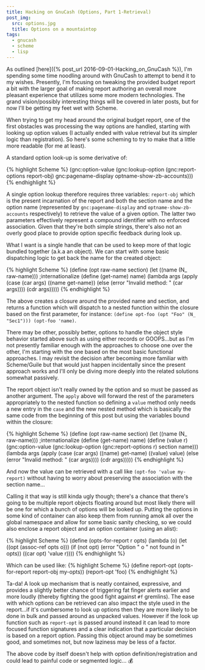 ```yaml
---
title: Hacking on GnuCash (Options, Part 1-Retrieval)
post_img:
  src: options.jpg
  title: Options on a mountaintop
tags:
  - gnucash
  - scheme
  - lisp
---
```


As outlined [here]({% post_url 2016-09-01-Hacking_on_GnuCash %}), I'm
spending some time noodling around with GnuCash to attempt to bend it
to my wishes. Presently, I'm focusing on tweaking the provided
budget report a bit with the larger goal of making report authoring
an overall more pleasant experience that utilizes some more
modern technologies. The grand vision/possibly interesting
things will be covered in later posts, but for now I'll be
getting my feet wet with Scheme.

When trying to get my head around the original budget report, one of
the first obstacles was processing the way options are handled,
starting with looking up option values (I actually ended with value
retrieval but its simpler logic than registration). So here's some
scheming to try to make that a little more readable (for me at least).

<!--more-->

A standard option look-up is some derivative of:

{% highlight Scheme %}
(gnc:option-value
  (gnc:lookup-option
    (gnc:report-options report-obj)
    gnc:pagename-display optname-show-zb-accounts)))
{% endhighlight %}

A single option lookup therefore requires three variables:
`report-obj` which is the present incarnation of the report and both
the section name and the option name (represented by
`gnc:pagename-display` and `optname-show-zb-accounts` respectively)
to retrieve the value of a given option. The latter two parameters
effectively represent a compound identifier with no enforced
association. Given that they're both simple strings, there's also
not an overly good place to provide option specific feedback during look up.

What I want is a single handle that can be used to keep more of
that logic bundled together (a.k.a an object). We can start with some
basic dispatching logic to get back the name for the created object:

{% highlight Scheme %}
(define (opt raw-name section)
  (let ((name (N_ raw-name))) ;internationalize
    (define (get-name) name)
    (lambda args
      (apply
        (case (car args)
          ((name get-name))
          (else (error "Invalid method: " (car args))))
        (cdr args)))))
{% endhighlight %}

The above creates a closure around the provided name and section,
and returns a function which will dispatch
to a nested function within the closure based on the first parameter, for
instance: `(define opt-foo (opt "Foo" (N_ "Sec1"))) (opt-foo 'name)`.

There may be other, possibly better, options to handle the object style
behavior started above such as using either records or GOOPS...but as
I'm not presently familiar enough with the approaches to choose one
over the other, I'm starting with the one based on the most basic
functional approaches. I may revisit the decision after becoming more
familiar with Scheme/Guile but that would just happen incidentally
since the present approach works and I'll only be diving more deeply
into the related solutions somewhat passively.

The report object isn't really owned by the option and so must be
passed as another argument. The `apply` above will forward the
rest of the parameters appropriately to the nested function so
defining a `value` method only needs a new entry in the `case`
and the new nested method which is basically the same code from the
beginning of this post but using the variables bound within the closure:

{% highlight Scheme %}
(define (opt raw-name section)
  (let ((name (N_ raw-name))) ;internationalize
    (define (get-name) name)
    (define (value r)
      (gnc:option-value
        (gnc:lookup-option
          (gnc:report-options r) section name)))
    (lambda args
      (apply
        (case (car args)
          ((name) get-name)
          ((value) value)
          (else (error "Invalid method: " (car args))))
        (cdr args)))))
{% endhighlight %}

And now the value can be retrieved with a call like `(opt-foo 'value my-report)`
without having to worry about preserving the association with the
section name...

Calling it that way is still kinda ugly though; there's a chance that
there's going to be multiple report objects floating around but most
likely there will be one for which a bunch of options will be looked up.
Putting the options in some kind of container can also keep them from
running amok all over the global namespace and allow for some basic
sanity checking, so we could also enclose a report object and an
option container (using an alist):

{% highlight Scheme %}
(define (opts-for-report r opts)
  (lambda (o)
    (let ((opt (assoc-ref opts o)))
      (if (not opt) (error "Option " o " not found in " opts))
      ((car opt) 'value r))))
{% endhighlight %}

Which can be used like:
{% highlight Scheme %}
(define report-opt (opts-for-report report-obj my-opts))
(report-opt 'foo)
{% endhighlight %}

Ta-da! A look up mechanism that is neatly contained, expressive,
and provides a slightly better chance of triggering fat finger alerts
earlier and more loudly (thereby fighting the good fight against `#f`
gremlins). The ease with which options can be retrieved can also impact
the style used in the report...if it's cumbersome to look up options
then they are more likely to be done in bulk and passed around as
unpacked values. However if the look up function such as `report-opt`
is passed around instead it can lead to more focused function
signatures and a clear indication that a particular decision is based
on a report option. Passing this object around may be sometimes good,
and sometimes not, but now laziness may be less of a factor.

The above code by itself doesn't help with option
definition/registration and could lead to painful code or segmented
logic... :moneybag:
